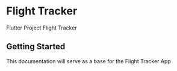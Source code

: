 # Flight Tracker

Flutter Project Flight Tracker

## Getting Started

This documentation will serve as a base for the Flight Tracker App 
